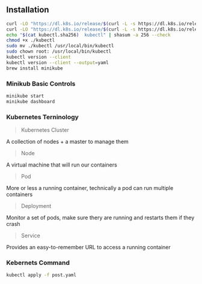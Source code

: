 ## Installation

```bash
curl -LO "https://dl.k8s.io/release/$(curl -L -s https://dl.k8s.io/release/stable.txt)/bin/darwin/arm64/kubectl"
curl -LO "https://dl.k8s.io/release/$(curl -L -s https://dl.k8s.io/release/stable.txt)/bin/darwin/arm64/kubectl.sha256"
echo "$(cat kubectl.sha256)  kubectl" | shasum -a 256 --check
chmod +x ./kubectl
sudo mv ./kubectl /usr/local/bin/kubectl
sudo chown root: /usr/local/bin/kubectl
kubectl version --client
kubectl version --client --output=yaml
brew install minikube
```

### Minikub Basic Controls

```bash
minikube start
minikube dashboard
```

### Kubernetes Terninology

> Kubernetes Cluster

A collection of nodes + a master to manage them

> Node

A virtual machine that will run our containers

> Pod

More or less a running container, technically
a pod can run multiple containers

> Deployment

Monitor a set of pods, make sure thery are
running and restarts them if they crash

> Service

Provides an easy-to-remember URL to
access a running container


### Kebernets Command

```bash
kubectl apply -f post.yaml
```